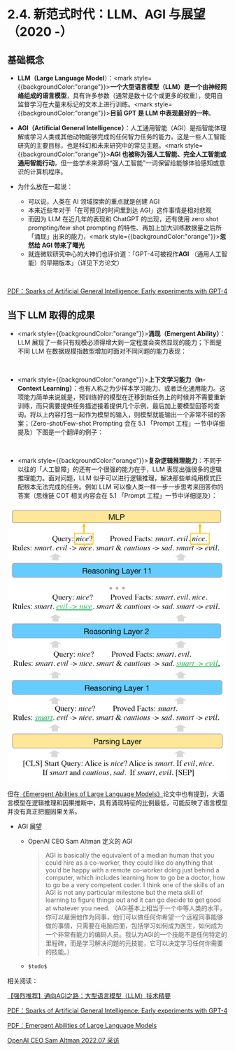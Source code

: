 # 2.4. 新范式时代：LLM、AGI 与展望（2020 -）

## 基础概念

* **LLM（Large Language Model**）：<mark style={{backgroundColor:"orange"}}><b>一个大型语言模型（LLM）是一个由神经网络组成的语言模型</b></mark>，具有许多参数（通常是数十亿个或更多的权重），使用自监督学习在大量未标记的文本上进行训练。<mark style={{backgroundColor:"orange"}}><b>目前 GPT 是 LLM 中表现最好的一种</b></mark>。
* **AGI（Artificial General Intelligence）**：人工通用智能（AGI）是指智能体理解或学习人类或其他动物能够完成的任何智力任务的能力。这是一些人工智能研究的主要目标，也是科幻和未来研究中的常见主题。<mark style={{backgroundColor:"orange"}}><b>AGI 也被称为强人工智能、完全人工智能或通用智能行动</b></mark>，但一些学术来源将“强人工智能”一词保留给能够体验感知或意识的计算机程序。
*   为什么放在一起说：

    * 可以说，人类在 AI 领域探索的重点就是创建 AGI
    * 本来近些年对于「在可预见的时间里到达 AGI」这件事情是相对悲观
    * 而因为 LLM 在近几年的表现和 ChatGPT 的出现，还有使用 zero shot prompting/few shot prompting 的特性、再加上加大训练数据量之后所「涌现」出来的能力，<mark style={{backgroundColor:"orange"}}><b>忽然给 AGI 带来了曙光</b></mark>
    * 就连微软研究中心的大神们也评价道：「GPT-4可被视作**AGI** （通用人工智能）的早期版本」（详见下方论文）



<figure><img src={require("../assets/microsoft-gpt4test-paper.png").default} alt=""></img><figcaption></figcaption></figure>

[PDF：Sparks of Artificial General Intelligence: Early experiments with GPT-4](../%E5%8F%82%E8%80%83%E6%96%87%E6%A1%A3%E5%90%88%E9%9B%86/PDF-Sparks-of-Artificial-General-Intelligence-Early-experiments-with-GPT-4 "mention")



## 当下 LLM 取得的成果

* <mark style={{backgroundColor:"orange"}}><b>涌现（Emergent Ability）</b></mark>：LLM 展现了一些只有规模必须得增大到一定程度会突然显现的能力；下图是不同 LLM 在数据规模指数型增加时面对不同问题的能力表现：

<figure><img src={require("../assets/sequoia-capital-0.png").default} alt=""></img><figcaption></figcaption></figure>

* <mark style={{backgroundColor:"orange"}}><b>上下文学习能力（In-Context Learning）</b></mark>：也有人称之为少样本学习能力、或者泛化通用能力。这项能力简单来说就是，预训练好的模型在迁移到新任务上的时候并不需要重新训练，而只需要提供任务描述接着提供几个示例，最后加上要模型回答的查询。将以上内容打包一起作为模型的输入，则模型就能输出一个非常不错的答案；（Zero-shot/Few-shot Prompting 会在 5.1 「Prompt 工程」一节中详细提及）下图是一个翻译的例子：

<figure><img src={require("../assets/image-543528.png").default} alt=""></img><figcaption></figcaption></figure>

* <mark style={{backgroundColor:"orange"}}><b>复杂逻辑推理能力</b></mark>：不同于以往的「人工智障」的还有一个很强的能力在于，LLM 表现出强很多的逻辑推理能力。面对问题，LLM 似乎可以进行逻辑推理，解决那些单纯用模式匹配根本无法完成的任务。例如 LLM 可以像人类一样一步一步思考来回答你的答案（思维链 COT 相关内容会在 5.1 「Prompt 工程」一节中详细提及）：

![](../assets/image9854352.png)

但在[《Emergent Abilities of Large Language Models》](https://www.notion.so/PDF-Emergent-Abilities-of-Large-Language-Models-1c1257029a5043d59349e6bf4dbd503a)论文中也有提到，大语言模型在逻辑推理和因果推断中，具有涌现特征的比例最低，可能反映了语言模型并没有真正把握因果关系。

* AGI 展望
  *   OpenAI CEO Sam Altman 定义的 AGI

      > AGI is basically the equivalent of a median human that you could hire as a co-worker, they could like do anything that you’d be happy with a remote co-worker doing just behind a computer, which includes learning how to go be a doctor, how to go be a very competent coder. I think one of the skills of an AGI is not any particular milestone but the meta skill of learning to figure things out and it can go decide to get good at whatever you need. （AGI基本上相当于一个中等人类的水平，你可以雇佣他作为同事，他们可以做任何你希望一个远程同事能够做的事情，只需要在电脑后面，包括学习如何成为医生，如何成为一个非常有能力的编码人员。我认为AGI的一个技能不是任何特定的里程碑，而是学习解决问题的元技能，它可以决定学习任何你需要的技能。）


  * ```jsx
    $todo$
    ```



相关阅读：

[【强烈推荐】通向AGI之路：大型语言模型（LLM）技术精要](../%E5%8F%82%E8%80%83%E6%96%87%E6%A1%A3%E5%90%88%E9%9B%86/%E5%BC%BA%E7%83%88%E6%8E%A8%E8%8D%90-%E9%80%9A%E5%90%91AGI%E4%B9%8B%E8%B7%AF-%E5%A4%A7%E5%9E%8B%E8%AF%AD%E8%A8%80%E6%A8%A1%E5%9E%8B-LLM-%E6%8A%80%E6%9C%AF%E7%B2%BE%E8%A6%81 "mention")

[PDF：Sparks of Artificial General Intelligence: Early experiments with GPT-4](../%E5%8F%82%E8%80%83%E6%96%87%E6%A1%A3%E5%90%88%E9%9B%86/PDF-Sparks-of-Artificial-General-Intelligence-Early-experiments-with-GPT-4 "mention")

[PDF：Emergent Abilities of Large Language Models](../%E5%8F%82%E8%80%83%E6%96%87%E6%A1%A3%E5%90%88%E9%9B%86/PDF-Emergent-Abilities-of-Large-Language-Models "mention")

[OpenAI CEO Sam Altman 2022.07 采访](../%E5%8F%82%E8%80%83%E6%96%87%E6%A1%A3%E5%90%88%E9%9B%86/OpenAI-CEO-Sam-Altman-2022-07-%E9%87%87%E8%AE%BF "mention")

